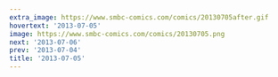 ```yaml
---
extra_image: https://www.smbc-comics.com/comics/20130705after.gif
hovertext: '2013-07-05'
image: https://www.smbc-comics.com/comics/20130705.png
next: '2013-07-06'
prev: '2013-07-04'
title: '2013-07-05'
---
```

